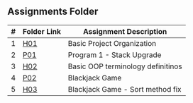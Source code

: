 ##  Assignments Folder

|   #   | Folder Link                                                                              | Assignment Description           |
| :---: | -----------------------------------------------------------------------------------------| -------------------------------- |
|   1   | [H01](https://github.com/Robert-OBrien1/2143-OOP-OBrien/tree/master/Assignments/H01)     | Basic Project Organization       |
|   2   | [P01](https://github.com/Robert-OBrien1/2143-OOP-OBrien/blob/master/Assignments/P01)     | Program 1 - Stack Upgrade        |
|   3   | [H02](https://github.com/Robert-OBrien1/2143-OOP-OBrien/tree/master/Assignments/H02)     | Basic OOP terminology definitinos|
|   4   | [P02](https://github.com/Robert-OBrien1/2143-OOP-OBrien/tree/master/Assignments/H02)     | Blackjack Game                   |
|   5   | [H03](https://github.com/Robert-OBrien1/2143-OOP-OBrien/tree/master/Assignments/H03)     | Blackjack Game - Sort method fix |
